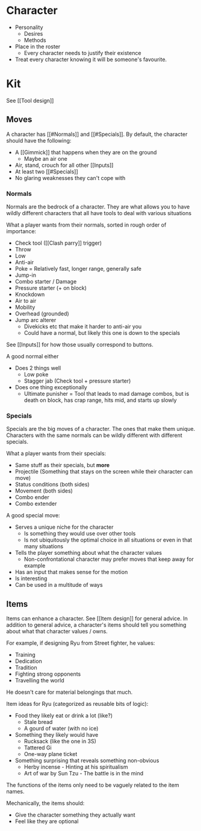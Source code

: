 # Character
- Personality
	- Desires
	- Methods
- Place in the roster
	- Every character needs to justify their existence
- Treat every character knowing it will be someone's favourite.

# Kit
See [[Tool design]]

## Moves
A character has [[#Normals]] and [[#Specials]]. By default, the character should have the following:
- A [[Gimmick]] that happens when they are on the ground
	- Maybe an air one
- Air, stand, crouch for all other [[Inputs]]
- At least two [[#Specials]]
- No glaring weaknesses they can't cope with

### Normals
Normals are the bedrock of a character. They are what allows you to have wildly different characters that all have tools to deal with various situations

What a player wants from their normals, sorted in rough order of importance:
- Check tool ([[Clash parry]] trigger)
- Throw
- Low
- Anti-air
- Poke = Relatively fast, longer range, generally safe
- Jump-in
- Combo starter / Damage
- Pressure starter (+ on block)
- Knockdown
- Air to air
- Mobility
- Overhead (grounded)
- Jump arc alterer
	- Divekicks etc that make it harder to anti-air you
	- Could have a normal, but likely this one is down to the specials

See [[Inputs]] for how those usually correspond to buttons.

A good normal either
- Does 2 things well
	- Low poke
	- Stagger jab (Check tool + pressure starter)
- Does one thing exceptionally
	- Ultimate punisher = Tool that leads to mad damage combos, but is death on block, has crap range, hits mid, and starts up slowly

### Specials
Specials are the big moves of a character. The ones that make them unique. Characters with the same normals can be wildly different with different specials.

What a player wants from their specials:
- Same stuff as their specials, but **more**
- Projectile (Something that stays on the screen while their character can move)
- Status conditions (both sides)
- Movement (both sides)
- Combo ender
- Combo extender

A good special move:
- Serves a unique niche for the character
	- Is something they would use over other tools
	- Is not ubiquitously the optimal choice in all situations or even in that many situations
- Tells the player something about what the character values
	- Non-confrontational character may prefer moves that keep away for example
- Has an input that makes sense for the motion
- Is interesting
- Can be used in a multitude of ways

## Items
Items can enhance a character. See [[Item design]] for general advice. In addition to general advice, a character's items should tell you something about what that character values / owns.

For example, if designing Ryu from Street fighter, he values:
- Training
- Dedication
- Tradition
- Fighting strong opponents
- Travelling the world

He doesn't care for material belongings that much.

Item ideas for Ryu (categorized as reusable bits of logic):
- Food they likely eat or drink a lot (like?)
	- Stale bread
	- A gourd of water (with no ice)
- Something they likely would have
	- Rucksack (like the one in 3S)
	- Tattered Gi
	- One-way plane ticket
- Something surprising that reveals something non-obvious
	- Herby incense - Hinting at his spiritualism
	- Art of war by Sun Tzu - The battle is in the mind

The functions of the items only need to be vaguely related to the item names.

Mechanically, the items should:
- Give the character something they actually want
- Feel like they are optional